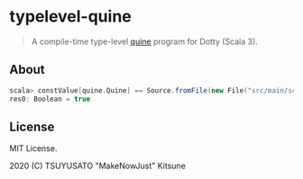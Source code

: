 # typelevel-quine

> A compile-time type-level [quine](https://en.wikipedia.org/wiki/Quine_(computing)) program for Dotty (Scala 3).

## About

```scala
scala> constValue[quine.Quine] == Source.fromFile(new File("src/main/scala/quine.scala")).mkString
res0: Boolean = true
```

## License

MIT License.

2020 (C) TSUYUSATO "MakeNowJust" Kitsune
